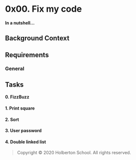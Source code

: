 # 0x00. Fix my code
#### In a nutshell…
## Background Context
## Requirements
### General
## Tasks
#### 0. FizzBuzz
#### 1. Print square
#### 2. Sort
#### 3. User password
#### 4. Double linked list
> Copyright © 2020 Holberton School. All rights reserved.